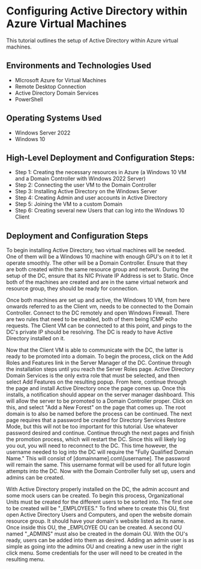 <p align="center">
<h1>Configuring Active Directory within Azure Virtual Machines</h1>
</p>

This tutorial outlines the setup of Active Directory within Azure virtual machines. <br />
<p> 
</p>

<h2> Environments and Technologies Used</h2>

- MIcrosoft Azure for Virtual Machines
- Remote Desktop Connection
- Active Directory Domain Services
- PowerShell

<h2> Operating Systems Used </h2>

- Windows Server 2022
- Windows 10

<h2>High-Level Deployment and Configuration Steps:</h2>

- Step 1: Creating the necessary resources in Azure (a Windows 10 VM and a Domain Controller with Windows 2022 Server)
- Step 2: Connecting the user VM to the Domain Controller
- Step 3: Installing Active Directory on the Windows Server
- Step 4: Creating Admin and user accounts in Active Directory
- Step 5: Joining the VM to a custom Domain
- Step 6: Creating several new Users that can log into the Windows 10 Client

<h2>Deployment and Configuration Steps</h2>

<p>
  To begin installing Active Directory, two virtual machines will be needed. One of them will be a Windows 10 machine with enough GPU's on it to let it operate smoothly. The other will be a Domain Controller.  Ensure that they are both created within the same resource group and network. During the setup of the DC, ensure that its NIC Private IP Address is set to Static. Once both of the machines are created and are in the same virtual network and resource group, they should be ready for connection.
</p>

<p>
  Once both machines are set up and active, the Windows 10 VM, from here onwards referred to as the Client vm, needs to be connected to the Domain Controller. Connect to the DC remotely and open Windows Firewall. There are two rules that need to be enabled, both of them being ICMP echo requests. The Client VM can be connected to at this point, and pings to the DC's private IP should be resolving. The DC is ready to have Active Directory installed on it.
</p>

<p>
  Now that the Client VM is able to communicate with the DC, the latter is ready to be promoted into a domain. To begin the process, click on the Add Roles and Features link in the Server Manager of the DC. Continue through the installation steps until you reach the Server Roles page. Active Directory Domain Services is the only extra role that must be selected, and then select Add Features on the resulting popup. From here, continue through the page and install Active Directory once the page comes up. Once this installs, a notification should appear on the server manager dashboard. This will allow the server to be promoted to a Domain Controller proper. Click on this, and select "Add a New Forest" on the page that comes up. The root domain is to also be named before the process can be continued. The next page requires that a password be created for Directory Services Restore Mode, but this will not be too important for this tutorial. Use whatever password desired and continue. Continue through the next pages and finish the promotion process, which will restart the DC. Since this will likely log you out, you will need to reconnect to the DC. This time however, the username needed to log into the DC will require the "Fully Qualified Domain Name." This will consist of [domainname].com\[username]. The password will remain the same. This username format will be used for all future login attempts into the DC. Now with the Domain Controller fully set up, users and admins can be created. 
</p>

<P>
  With Active Directory properly installed on the DC, the admin account and some mock users can be created. To begin this process, Organizational Units must be created for the different users to be sorted into. The first one to be created will be "_EMPLOYEES." To find where to create this OU, first open Active Directory Users and Computers, and open the website domain resource group. It should have your domain's website listed as its name. Once inside this OU, the _EMPLOYEE OU can be created. A second OU named "_ADMINS" must also be created in the domain OU. With the OU's ready, users can be added into them as desired. Adding an admin user is as simple as going into the admins OU and creating a new user in the right click menu. Some credentials for the user will need to be created in the resulting menu.
</P>

<p></p>

<p></p>
